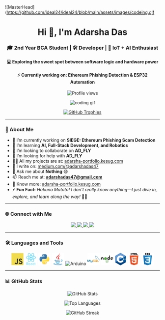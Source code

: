 ![MasterHead](https://github.com/ideal24/ideal24/blob/main/assets/images/codeing.gif

<h1 align="center">Hi 👋, I'm Adarsha Das</h1>
<h3 align="center">🎓 2nd Year BCA Student | 🛠️ Developer | 📡 IoT + AI Enthusiast</h3>
<h4 align="center">💻 Exploring the sweet spot between software logic and hardware power</h4>
<h4 align="center">⚡ Currently working on: Ethereum Phishing Detection & ESP32 Automation</h4>

<p align="center">
  <img src="https://komarev.com/ghpvc/?username=ideal24&label=Profile%20views&color=0e75b6&style=flat" alt="Profile views" />
</p>

<p align="center">
  <img src="assets/images/codeing.gif" alt="coding gif" width="600" />
</p>


<p align="center">
  <a href="https://github.com/ryo-ma/github-profile-trophy">
    <img src="https://github-profile-trophy.vercel.app/?username=ideal24&theme=dracula&margin-w=15&margin-h=15" alt="GitHub Trophies" />
  </a>
</p>

---

### 🚀 About Me

- 🔭 I’m currently working on **SIEGE: Ethereum Phishing Scam Detection**
- 🌱 I’m learning **AI, Full-Stack Development, and Robotics**
- 👯 I’m looking to collaborate on **AD_FLY**
- 🤝 I’m looking for help with **AD_FLY**
- 👨‍💻 All my projects are at: [adarsha-portfolio.kesug.com](https://adarsha-portfolio.kesug.com/)
- 📝 I write on: [medium.com/@adarshadas47](https://medium.com/@adarshadas47)
- 💬 Ask me about **Nothing** 😄
- 📫 Reach me at: **adarshadas47@gmail.com**
- 📄 Know more: [adarsha-portfolio.kesug.com](https://adarsha-portfolio.kesug.com/)
- ⚡ **Fun Fact:** *Hakuna Matata! I don't really know anything—I just dive in, explore, and learn along the way!* 🌊🧠

---

### 🌐 Connect with Me

<p align="center">
  <a href="https://linkedin.com/in/adarsha%20das" target="blank">
    <img src="https://img.shields.io/badge/-LinkedIn-blue?style=for-the-badge&logo=linkedin&logoColor=white" />
  </a>
  <a href="https://fb.com/adarsha%20das" target="blank">
    <img src="https://img.shields.io/badge/-Facebook-1877F2?style=for-the-badge&logo=facebook&logoColor=white" />
  </a>
  <a href="https://instagram.com/adarsha_d0s" target="blank">
    <img src="https://img.shields.io/badge/-Instagram-E4405F?style=for-the-badge&logo=instagram&logoColor=white" />
  </a>
  <a href="https://medium.com/@adarshadas47" target="blank">
    <img src="https://img.shields.io/badge/-Medium-000000?style=for-the-badge&logo=medium&logoColor=white" />
  </a>
</p>

---

### 🛠️ Languages and Tools

<p align="center">
  <img src="https://raw.githubusercontent.com/devicons/devicon/master/icons/javascript/javascript-original.svg" alt="JavaScript" width="40" height="40" />
  <img src="https://raw.githubusercontent.com/devicons/devicon/master/icons/react/react-original-wordmark.svg" alt="React" width="40" height="40" />
  <img src="https://raw.githubusercontent.com/devicons/devicon/master/icons/python/python-original.svg" alt="Python" width="40" height="40" />
  <img src="https://raw.githubusercontent.com/devicons/devicon/master/icons/java/java-original.svg" alt="Java" width="40" height="40" />
  <img src="https://cdn.worldvectorlogo.com/logos/arduino-1.svg" alt="Arduino" width="40" height="40" />
  <img src="https://raw.githubusercontent.com/devicons/devicon/master/icons/mysql/mysql-original-wordmark.svg" alt="MySQL" width="40" height="40" />
  <img src="https://raw.githubusercontent.com/devicons/devicon/master/icons/nodejs/nodejs-original-wordmark.svg" alt="Node.js" width="40" height="40" />
  <img src="https://raw.githubusercontent.com/devicons/devicon/master/icons/cplusplus/cplusplus-original.svg" alt="C++" width="40" height="40" />
  <img src="https://raw.githubusercontent.com/devicons/devicon/master/icons/html5/html5-original-wordmark.svg" alt="HTML5" width="40" height="40" />
  <img src="https://raw.githubusercontent.com/devicons/devicon/master/icons/css3/css3-original-wordmark.svg" alt="CSS3" width="40" height="40" />
</p>

---

### 📊 GitHub Stats

<p align="center">
  <img src="https://github-readme-stats.vercel.app/api?username=ideal24&show_icons=true&theme=tokyonight" alt="GitHub Stats" />
</p>

<p align="center">
  <img src="https://github-readme-stats.vercel.app/api/top-langs/?username=ideal24&layout=compact&theme=tokyonight" alt="Top Languages" />
</p>

<p align="center">
  <img src="https://github-readme-streak-stats.herokuapp.com/?user=ideal24&theme=tokyonight" alt="GitHub Streak" />
</p>
